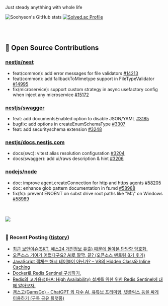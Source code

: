 Just steady anythhing with whole life

![Soohyeon's GitHub stats](https://github-readme-stats.vercel.app/api?username=mag123c&show_icons=true&theme=dark)
[![Solved.ac Profile](http://mazassumnida.wtf/api/v2/generate_badge?boj=diehreo)](https://solved.ac/diehreo/)

<br>
<br>

## 📖 Open Source Contributions
### [nestjs/nest](https://github.com/nestjs/nest)
- feat(common): add error messages for file validators [#14213](https://github.com/nestjs/nest/pull/14213)
- feat(common): add fallbackToMimetype support in FileTypeValidator [#14995](https://github.com/nestjs/nest/pull/14995)
- fix(microservice): support custom strategy in async usefactory config when inject any microservice [#15172](https://github.com/nestjs/nest/pull/15172)

### [nestjs/swagger](https://github.com/nestjs/swagger)
- feat: add documentsEnabled option to disable JSON/YAML [#3185](https://github.com/nestjs/swagger/pull/3185)
- bugfix: add options in createEnumSchemaType [#3307](https://github.com/nestjs/swagger/pull/3307)
- feat: add securityschema extension [#3248](https://github.com/nestjs/swagger/pull/3248)

### [nestjs/docs.nestjs.com](https://github.com/nestjs/docs.nestjs.com)
- docs(swc): vitest alias resolution configuration [#3204](https://github.com/nestjs/docs.nestjs.com/pull/3204/checks)
- docs(swagger): add ui/raws description & hint [#3206](https://github.com/nestjs/docs.nestjs.com/pull/3206/checks)

### [nodejs/node](https://github.com/nodejs/node)
- doc: improve agent.createConnection for http and https agents [#58205](https://github.com/nodejs/node/pull/58205)
- doc: enhance glob pattern documentation in fs.md [#58988](https://github.com/nodejs/node/pull/58988)
- fix(fs): prevent ENOENT on subst drive root paths like "M:\\" on Windows [#58989](https://github.com/nodejs/node/pull/58989)



<br>
<br>

<a href="https://github.com/devxb/gitanimals">
  <img src="https://render.gitanimals.org/farms/mag123c"/>
</a>

<br>
<br>



### 📕 Recent Posting ([tistory](https://mag1c.tistory.com))
- [최근 보안이슈(SKT, 예스24 개인정보 유출) 때문에 돌아본 단방향 암호화.](https://mag1c.tistory.com/572)</br>
- [오픈소스 기여가 어렵다구요? AI로 딸깍, 끝? (오픈소스 멘토링 8기 후기)](https://mag1c.tistory.com/571)</br>
- [JavaScript 객체는 해시 테이블이 아닌가? &ndash; V8의 Hidden Class와 Inline Caching](https://mag1c.tistory.com/570)</br>
- [Docker로 Redis Sentinel 구성하기.](https://mag1c.tistory.com/569)</br>
- [Redis의 고가용성(HA: High Availability) 설계를 위한 위한 Redis Sentinel에 대해 알아보자.](https://mag1c.tistory.com/568)</br>
- [겜스고(GamsGo) - ChatGPT 외 다수 AI, 유튜브 프리미엄, 넷플릭스 등을 싸게 이용하기 (구독 공유 플랫폼)](https://mag1c.tistory.com/567)</br>
